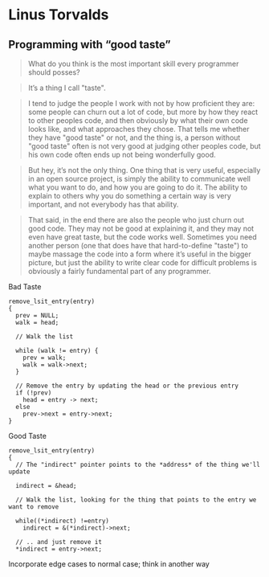 # Linus Torvalds

## Programming with “good taste”
> What do you think is the most important skill every programmer should posses?

> It’s a thing I call "taste".

> I tend to judge the people I work with not by how proficient they are: some people can churn out a lot of code, but more by how they react to other peoples code, and then obviously by what their own code looks like, and what approaches they chose. That tells me whether they have "good taste" or not, and the thing is, a person without "good taste" often is not very good at judging other peoples code, but his own code often ends up not being wonderfully good.

> But hey, it’s not the only thing. One thing that is very useful, especially in an open source project, is simply the ability to communicate well what you want to do, and how you are going to do it. The ability to explain to others why you do something a certain way is very important, and not everybody has that ability.

> That said, in the end there are also the people who just churn out good code. They may not be good at explaining it, and they may not even have great taste, but the code works well. Sometimes you need another person (one that does have that hard-to-define "taste") to maybe massage the code into a form where it’s useful in the bigger picture, but just the ability to write clear code for difficult problems is obviously a fairly fundamental part of any programmer.

Bad Taste 
```
remove_lsit_entry(entry)
{
  prev = NULL;
  walk = head; 
  
  // Walk the list 
  
  while (walk != entry) {
    prev = walk;
    walk = walk->next; 
  }
  
  // Remove the entry by updating the head or the previous entry 
  if (!prev)
    head = entry -> next; 
  else 
    prev->next = entry->next; 
}
```

Good Taste
```
remove_lsit_entry(entry)
{
  // The "indirect" pointer points to the *address* of the thing we'll update
  
  indirect = &head; 
  
  // Walk the list, looking for the thing that points to the entry we want to remove
  
  while((*indirect) !=entry)
    indirect = &(*indirect)->next; 
    
  // .. and just remove it
  *indirect = entry->next; 
```

Incorporate edge cases to normal case; think in another way 

